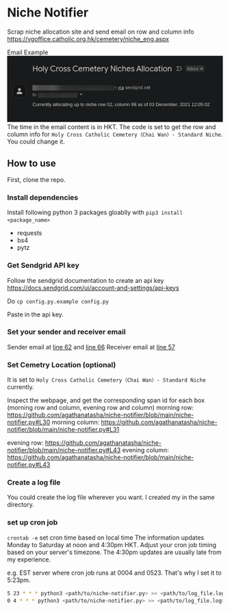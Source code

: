 # Niche Notifier
Scrap niche allocation site and send email on row and column info
https://vgoffice.catholic.org.hk/cemetery/niche_eng.aspx

Email Example
![email example](assets/email-sample.png)
The time in the email content is in HKT.
The code is set to get the row and column info for `Holy Cross Catholic Cemetery（Chai Wan）- Standard Niche`. You could change it.

## How to use

First, clone the repo.

### Install dependencies
Install following python 3 packages gloablly with `pip3 install <package_name>`
- requests
- bs4
- pytz

### Get Sendgrid API key

Follow the sendgrid documentation to create an api key
https://docs.sendgrid.com/ui/account-and-settings/api-keys

Do `cp config.py.example config.py`

Paste in the api key.

### Set your sender and receiver email

Sender email at
[line 62](https://github.com/agathanatasha/niche-notifier/blob/main/niche-notifier.py#L62) and [line 66](https://github.com/agathanatasha/niche-notifier/blob/main/niche-notifier.py#L66)
Receiver email at [line 57](https://github.com/agathanatasha/niche-notifier/blob/main/niche-notifier.py#L57)

### Set Cemetry Location (optional)
It is set to `Holy Cross Catholic Cemetery（Chai Wan）- Standard Niche` currently. 

Inspect the webpage, and get the corresponding span id for each box (morning row and column, evening row and column)
morning row: https://github.com/agathanatasha/niche-notifier/blob/main/niche-notifier.py#L30
morning column: https://github.com/agathanatasha/niche-notifier/blob/main/niche-notifier.py#L31

evening row: https://github.com/agathanatasha/niche-notifier/blob/main/niche-notifier.py#L43
evening column: https://github.com/agathanatasha/niche-notifier/blob/main/niche-notifier.py#L43

### Create a log file
You could create the log file wherever you want. I created my in the same directory.

### set up cron job
`crontab -e`
set cron time based on local time
The information updates Monday to Saturday at noon and 4:30pm HKT. Adjust your cron job timing based on your server's timezone. The 4:30pm updates are usually late from my experience.

e.g. EST server where cron job runs at 0004 and 0523.  That's why I set it to 5:23pm.
```bash
5 23 * * * python3 <path/to/niche-notifier.py> >> <path/to/log_file.log> 2>&1
0 4 * * * python3 <path/to/niche-notifier.py> >> <path/to/log_file.log> 2>&1
```
